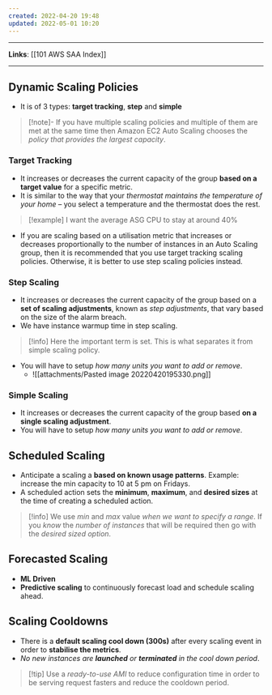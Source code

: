```yaml
---
created: 2022-04-20 19:48
updated: 2022-05-01 10:20
---
```

---
**Links**: [[101 AWS SAA Index]]

---

## Dynamic Scaling Policies
- It is of 3 types: **target tracking**, **step** and **simple**

> [!note]- If you have multiple scaling policies and multiple of them are met at the same time then
> Amazon EC2 Auto Scaling chooses the *policy that provides the largest capacity*.

### Target Tracking
- It increases or decreases the current capacity of the group **based on a target value** for a specific metric. 
- It is similar to the way that your *thermostat maintains the temperature of your home* – you select a temperature and the thermostat does the rest.

> [!example] I want the average ASG CPU to stay at around 40%

- If you are scaling based on a utilisation metric that increases or decreases proportionally to the number of instances in an Auto Scaling group, then it is recommended that you use target tracking scaling policies. Otherwise, it is better to use step scaling policies instead.

### Step Scaling
- It increases or decreases the current capacity of the group based on a **set of scaling adjustments**, known as *step adjustments*, that vary based on the size of the alarm breach.
- We have instance warmup time in step scaling.

> [!info] Here the important term is set. This is what separates it from simple scaling policy.

- You will have to setup *how many units you want to add or remove*.
	- ![[attachments/Pasted image 20220420195330.png]]

### Simple Scaling
- It increases or decreases the current capacity of the group based **on a single scaling adjustment**.
- You will have to setup *how many units you want to add or remove*.

## Scheduled Scaling
- Anticipate a scaling a **based on known usage patterns**. Example: increase the min capacity to 10 at 5 pm on Fridays.
- A scheduled action sets the **minimum**, **maximum**, and **desired sizes** at the time of creating a scheduled action.

> [!info] We use *min* and *max* value *when we want to specify a range*. If you *know* the *number of instances* that will be required then go with the *desired sized option*.

## Forecasted Scaling
- **ML Driven**
- **Predictive scaling** to continuously forecast load and schedule scaling ahead.

## Scaling Cooldowns
- There is a **default scaling cool down (300s)** after every scaling event in order to **stabilise the metrics**.
- *No new instances are **launched** or **terminated** in the cool down period*.

> [!tip] Use a *ready-to-use AMI* to reduce configuration time in order to be serving request fasters and reduce the cooldown period.



